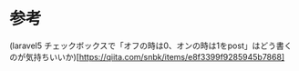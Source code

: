 # 参考
(laravel5 チェックボックスで「オフの時は0、オンの時は1をpost」はどう書くのが気持ちいいか)[https://qiita.com/snbk/items/e8f3399f9285945b7868]

